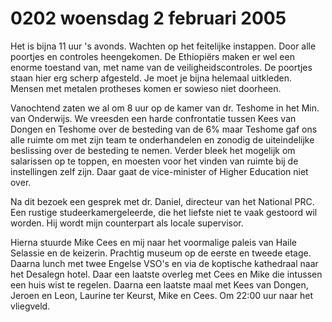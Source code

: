 # 0202 woensdag 2 februari 2005
Het is bijna 11 uur 's avonds. Wachten op het feitelijke instappen. Door alle poortjes en controles heengekomen. De Ethiopiërs maken er wel een enorme toestand van, met name van de veiligheidscontroles. De poortjes staan hier erg scherp afgesteld. Je moet je bijna helemaal uitkleden. Mensen met metalen protheses komen er sowieso niet doorheen. 

Vanochtend zaten we al om 8 uur op de kamer van dr. Teshome in het Min. van Onderwijs. We vreesden een harde confrontatie tussen Kees van Dongen en Teshome over de besteding van de 6% maar Teshome gaf ons alle ruimte om met zijn team te onderhandelen en zonodig de uiteindelijke beslissing over de besteding te nemen. Verder bleek het mogelijk om salarissen op te toppen, en moesten voor het vinden van ruimte bij de instellingen zelf zijn. Daar gaat de vice-minister of Higher Education niet over.

Na dit bezoek een gesprek met dr. Daniel, directeur van het National PRC. Een rustige studeerkamergeleerde, die het liefste niet te vaak gestoord wil worden. Hij wordt mijn counterpart als locale supervisor. 

Hierna stuurde Mike Cees en mij naar het voormalige paleis van Haile Selassie en de keizerin. Prachtig museum op de eerste en tweede etage. Daarna lunch met twee Engelse VSO's en via de koptische kathedraal naar het Desalegn hotel. Daar een laatste overleg met Cees en Mike die intussen een huis wist te regelen. Daarna een laatste maal met Kees van Dongen, Jeroen en Leon, Laurine ter Keurst, Mike en Cees. Om 22:00 uur naar het vliegveld.